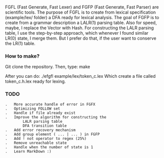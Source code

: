 FGFL (Fast Generate, Fast Lexer) and FGFP (Fast Generate, Fast Parser)
are scientific tools.
The purpose of FGFL is to create from lexical specification (example/lex/ folder)
a DFA ready for lexical analysis.
The goal of FGFP is to create from a grammar description a LALR(1) parsing table.
Also for speed, maybe, I replace the Vector with Hash.
For constructing the LALR parsing table, I use the step-by-step approach, which
whenever I found similar LR(0) state, I merge them.
But I prefer do that, if the user want to conserve the LR(1) table.

### How to make? ###
Git clone the repository.
Then, type: make

After you can do: ./efgfl example/lex/token_c.lex
Which create a file called token_c.h.lex ready for lexing.

### TODO ###
    .   More accurate handle of error in FGFX
    .   Optimizing FOLLOW set
    .   Handle if file already exist
    .   Improve the algorithm for constructing the
            LALR parsing table
            DFA transition table
    .   Add error recovery mechanism
    .   Add group element ( ... | ... ) in FGFP
    .   Add ! not operator to regex (25%)
    .   Remove unreachable state
    .   Handle when the number of state is 1
    .   Learn MarkDown :)

